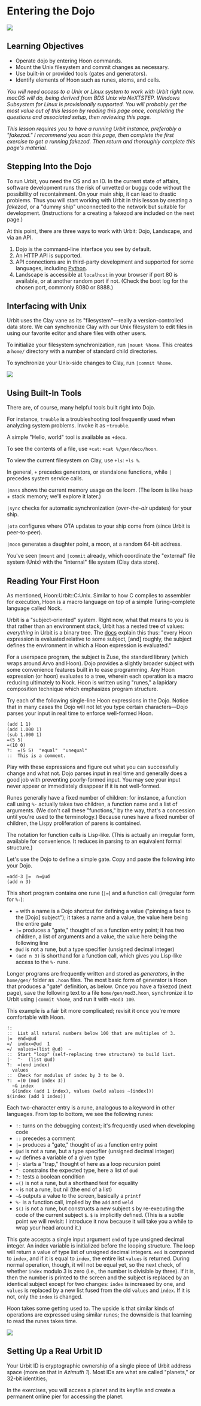 #   Entering the Dojo

![](../img/01-header-goddard.png)

##  Learning Objectives

-   Operate dojo by entering Hoon commands.
-   Mount the Unix filesystem and commit changes as necessary.
-   Use built-in or provided tools (gates and generators).
-   Identify elements of Hoon such as runes, atoms, and cells.

_You will need access to a Unix or Linux system to work with Urbit right now.  macOS will do, being derived from BDS Unix via NeXTSTEP.  Windows Subsystem for Linux is provisionally supported.  You will probably get the most value out of this lesson by reading this page once, completing the questions and associated setup, then reviewing this page._

_This lesson requires you to have a running Urbit instance, preferably a "fakezod."  I recommend you scan this page, then complete the first exercise to get a running fakezod.  Then return and thoroughly complete this page's material._


##  Stepping Into the Dojo

To run Urbit, you need the OS and an ID.  In the current state of affairs, software development runs the risk of unvetted or buggy code without the possibility of recontainment.  On your main ship, it can lead to drastic problems.  Thus you will start working with Urbit in this lesson by creating a _fakezod_, or a "dummy ship" unconnected to the network but suitable for development.  (Instructions for a creating a fakezod are included on the next page.)

At this point, there are three ways to work with Urbit:  Dojo, Landscape, and via an API.

1.  Dojo is the command-line interface you see by default.
2.  An HTTP API is supported.
3.  API connections are in third-party development and supported for some languages, including [Python](https://pypi.org/project/urlock/).
4.  Landscape is accessible at `localhost` in your browser if port 80 is available, or at another random port if not.  (Check the boot log for the chosen port, commonly 8080 or 8888.)


##  Interfacing with Unix

Urbit uses the Clay vane as its "filesystem"—really a version-controlled data store.  We can synchronize Clay with our Unix filesystem to edit files in using our favorite editor and share files with other users.

To initialize your filesystem synchronization, run `|mount %home`.  This creates a `home/` directory with a number of standard child directories.

To synchronize your Unix-side changes to Clay, run `|commit %home`.

![](../img/01-header-goddard-1.png)


##  Using Built-In Tools

There are, of course, many helpful tools built right into Dojo.

For instance, `trouble` is a troubleshooting tool frequently used when analyzing system problems.  Invoke it as `+trouble`.

A simple "Hello, world" tool is available as `+deco`.

To see the contents of a file, use `+cat`:  `+cat %/gen/deco/hoon`.

To view the current filesystem on Clay, use `+ls`:  `+ls %`.

In general, `+` precedes generators, or standalone functions, while `|` precedes system service calls.

`|mass` shows the current memory usage on the loom.  (The loom is like heap + stack memory; we'll explore it later.)

`|sync` checks for automatic synchronization (_over-the-air_ updates) for your ship.

`|ota` configures where OTA updates to your ship come from (since Urbit is peer-to-peer).

`|moon` generates a daughter point, a moon, at a random 64-bit address.

You've seen `|mount` and `|commit` already, which coordinate the "external" file system (Unix) with the "internal" file system (Clay data store).


##  Reading Your First Hoon

As mentioned, Hoon:Urbit::C:Unix.  Similar to how C compiles to assembler for execution, Hoon is a macro language on top of a simple Turing-complete language called Nock.

Urbit is a "subject-oriented" system.  Right now, what that means to you is that rather than an environment stack, Urbit has a nested tree of values:  _everything_ in Urbit is a binary tree.  The [docs](https://urbit.org/docs/tutorials/hoon/the-subject-and-its-legs/) explain this thus:  "every Hoon expression is evaluated relative to some subject, [and] roughly, the subject defines the environment in which a Hoon expression is evaluated."

For a userspace program, the subject is Zuse, the standard library (which wraps around Arvo and Hoon).  Dojo provides a slightly broader subject with some convenience features built in to ease programming.  Any Hoon expression (or hoon) evaluates to a tree, wherein each operation is a macro reducing ultimately to Nock.  Hoon is written using "runes," a lapidary composition technique which emphasizes program structure.

Try each of the following single-line Hoon expressions in the Dojo.  Notice that in many cases the Dojo will not let you type certain characters—Dojo parses your input in real time to enforce well-formed Hoon.

    (add 1 1)
    (add 1.000 1)
    (sub 1.000 1)
    =(5 5)
    =(10 0)
    ?:  =(5 5)  "equal"  "unequal"
    ::  This is a comment.

Play with these expressions and figure out what you can successfully change and what not.  Dojo parses input in real time and generally does a good job with preventing poorly-formed input.  You may see your input never appear or immediately disappear if it is not well-formed.

Runes generally have a fixed number of children:  for instance, a function call using `%-` actually takes two children, a function name and a list of arguments.  (We don't call these "functions," by the way, that's a concession until you're used to the terminology.)  Because runes have a fixed number of children, the Lispy proliferation of parens is contained.

The notation for function calls is Lisp-like.  (This is actually an irregular form, available for convenience.  It reduces in parsing to an equivalent formal structure.)

Let's use the Dojo to define a simple gate.  Copy and paste the following into your Dojo.

```hoon
=add-3 |=  n=@ud
(add n 3)
```

This short program contains one rune (`|=`) and a function call (irregular form for `%-`):

- `=` with a name is a Dojo shortcut for defining a value ("pinning a face to the [Dojo] subject"); it takes a name and a value, the value here being the entire gate
- `|=` produces a "gate," thought of as a function entry point; it has two children, a list of arguments and a value, the value here being the following line
- `@ud` is not a rune, but a type specifier (unsigned decimal integer)
- `(add n 3)` is shorthand for a function call, which gives you Lisp-like access to the `%-` rune.

Longer programs are frequently written and stored as _generators_, in the `home/gen/` folder as `.hoon` files.  The most basic form of generator is Hoon that produces a "gate" definition, as below.  Once you have a fakezod (next page), save the following text to a file `home/gen/mod3.hoon`, synchronize it to Urbit using `|commit %home`, and run it with `+mod3 100`.

This example is a fair bit more complicated; revisit it once you're more comfortable with Hoon.

```hoon
!:
::  List all natural numbers below 100 that are multiples of 3.
|=  end=@ud
=/  index=@ud  1
=/  values=(list @ud)  ~
::  Start "loop" (self-replacing tree structure) to build list.
|-  ^-  (list @ud)
?:  =(end index)
  values
::  Check for modulus of index by 3 to be 0.
?:  =(0 (mod index 3))
  ~& index
  $(index (add 1 index), values (weld values ~[index]))
$(index (add 1 index))
```

Each two-character entry is a rune, analogous to a keyword in other languages.  From top to bottom, we see the following runes:

- `!:` turns on the debugging context; it's frequently used when developing code
- `::` precedes a comment
- `|=` produces a "gate," thought of as a function entry point
- `@ud` is not a rune, but a type specifier (unsigned decimal integer)
- `=/` defines a variable of a given type
- `|-` starts a "trap," thought of here as a loop recursion point
- `^-` constrains the expected type, here a list of `@ud`
- `?:` tests a boolean condition
- `=()` is not a rune, but a shorthand test for equality
- `~` is not a rune, but nil (the end of a list)
- `~&` outputs a value to the screen, basically a `printf`
- `%-` is a function call, implied by the `add` and `weld`
- `$()` is not a rune, but constructs a new subject `$` by re-executing the code of the current subject `$`.  `$` is implicitly defined.  (This is a subtle point we will revisit:  I introduce it now because it will take you a while to wrap your head around it.)

This gate accepts a single input argument `end` of type unsigned decimal integer.  An index variable is initialized before the looping structure.  The loop will return a value of type list of unsigned decimal integers.  `end` is compared to `index`, and if it is equal to `index`, the entire list `values` is returned.  During normal operation, though, it will not be equal yet, so the next check, of whether `index` modulo 3 is zero (i.e., the number is divisible by three).  If it is, then the number is printed to the screen and the subject is replaced by an identical subject except for two changes:  `index` is increased by one, and `values` is replaced by a new list fused from the old `values` and `index`.  If it is not, only the `index` is changed.

Hoon takes some getting used to.  The upside is that similar kinds of operations are expressed using similar runes; the downside is that learning to read the runes takes time.

![](../img/01-header-goddard-2.png)


##  Setting Up a Real Urbit ID

Your Urbit ID is cryptographic ownership of a single piece of Urbit address space (more on that in _Azimuth 1_).  Most IDs are what are called "planets," or 32-bit identities[.](https://en.wikipedia.org/wiki/Sylacauga_%28meteorite%29)  <!-- egg -->

In the exercises, you will access a planet and its keyfile and create a permanent online pier for accessing the planet.
